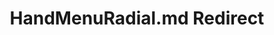 ---
title: HandMenuRadial.md Redirect
redirect_to: /Pages/StereoKit.Framework/HandMenuRadial/HandMenuRadial.html
---